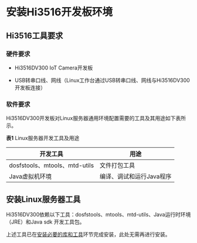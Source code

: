 # 安装Hi3516开发板环境


## Hi3516工具要求


### 硬件要求

- Hi3516DV300 IoT Camera开发板

- USB转串口线、网线（Linux工作台通过USB转串口线、网线与Hi3516DV300 开发板连接）


### 软件要求

Hi3516DV300开发板对Linux服务器通用环境配置需要的工具及其用途如下表所示。

  **表1** Linux服务器开发工具及用途

| 开发工具 | 用途 | 
| -------- | -------- |
| dosfstools、mtools、mtd-utils | 文件打包工具 | 
| Java虚拟机环境 | 编译、调试和运行Java程序 | 


## 安装Linux服务器工具

Hi3516DV300依赖以下工具：dosfstools、mtools、mtd-utils、Java运行时环境（JRE）和Java sdk 开发工具包。

上述工具已在[安装必要的库和工具](../quick-start/quickstart-lite-env-setup.md)环节完成安装，此处无需再进行安装。
